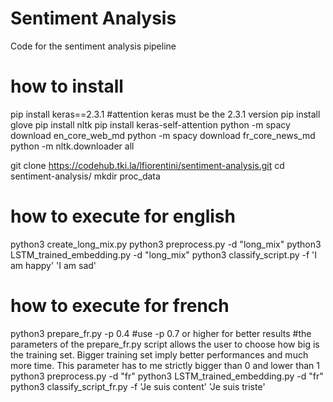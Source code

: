 # Sentiment Analysis

Code for the sentiment analysis pipeline

# how to install
pip install keras==2.3.1
#attention keras must be the 2.3.1 version
pip install glove
pip install nltk
pip install keras-self-attention
python -m spacy download en_core_web_md
python -m spacy download fr_core_news_md
python -m nltk.downloader all


git clone https://codehub.tki.la/lfiorentini/sentiment-analysis.git
cd sentiment-analysis/
mkdir proc_data

# how to execute for english

python3 create_long_mix.py
python3 preprocess.py -d "long_mix"
python3 LSTM_trained_embedding.py -d "long_mix"
python3 classify_script.py -f 'I am happy' 'I am sad'

# how to execute for french

python3 prepare_fr.py -p 0.4 #use -p 0.7 or higher for better results
#the parameters of the prepare_fr.py script allows the user to choose how big is the training set. Bigger training set imply better performances and much more time. This parameter has to me strictly bigger than 0 and lower than 1
python3 preprocess.py -d "fr"
python3 LSTM_trained_embedding.py -d "fr"
python3 classify_script_fr.py -f 'Je suis content' 'Je suis triste'
